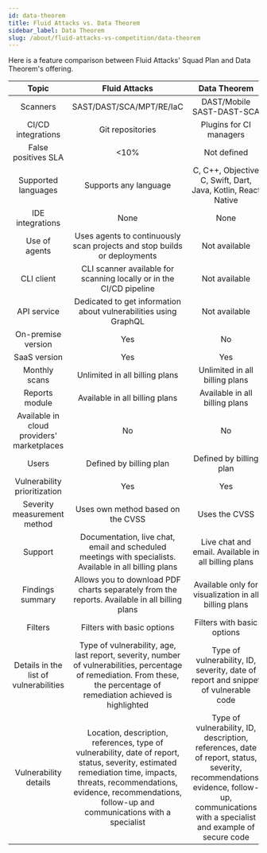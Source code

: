 ```yaml
---
id: data-theorem
title: Fluid Attacks vs. Data Theorem
sidebar_label: Data Theorem
slug: /about/fluid-attacks-vs-competition/data-theorem
---
```


Here is a feature comparison
between Fluid Attacks' Squad Plan and Data Theorem's offering.

|                    **Topic**                    |                                                                                                                  **Fluid Attacks**                                                                                                                  |                                                                                                     **Data Theorem**                                                                                                    | **Advantage** |
|:-----------------------------------------------:|:---------------------------------------------------------------------------------------------------------------------------------------------------------------------------------------------------------------------------------------------------:|:-----------------------------------------------------------------------------------------------------------------------------------------------------------------------------------------------------------------------:|:-------------:|
| Scanners                                        | SAST/DAST/SCA/MPT/RE/IaC                                                                                                                                                                                                                            | DAST/Mobile SAST-DAST-SCA                                                                                                                                                                                               | Fluid Attacks |
| CI/CD integrations                              | Git repositories                                                                                                                                                                                                                                    | Plugins for CI managers                                                                                                                                                                                                 | Similar       |
| False positives SLA                             |                                                                                                                                                                                                                                                <10% | Not defined                                                                                                                                                                                                             | Fluid Attacks |
| Supported languages                             | Supports any language                                                                                                                                                                                                                               | C, C++, Objective C, Swift, Dart, Java, Kotlin, React Native                                                                                                                                                            | Fluid Attacks |
| IDE integrations                                | None                                                                                                                                                                                                                                                | None                                                                                                                                                                                                                    | Similar       |
| Use of agents                                   | Uses agents to continuously scan projects and stop builds or deployments                                                                                                                                                                            | Not available                                                                                                                                                                                                           | Fluid Attacks |
| CLI client                                      | CLI scanner available for scanning locally or in the CI/CD pipeline                                                                                                                                                                                 | Not available                                                                                                                                                                                                           | Fluid Attacks |
| API service                                     | Dedicated to get information about vulnerabilities using GraphQL                                                                                                                                                                                    | Not available                                                                                                                                                                                                           | Fluid Attacks |
| On-premise version                              | Yes                                                                                                                                                                                                                                                 | No                                                                                                                                                                                                                      | Fluid Attacks |
| SaaS version                                    | Yes                                                                                                                                                                                                                                                 | Yes                                                                                                                                                                                                                     | Similar       |
| Monthly scans                                   | Unlimited in all billing plans                                                                                                                                                                                                                      | Unlimited in all billing plans                                                                                                                                                                                          | Similar       |
| Reports module                                  | Available in all billing plans                                                                                                                                                                                                                      | Available in all billing plans                                                                                                                                                                                          | Similar       |
| Available in cloud providers' marketplaces      | No                                                                                                                                                                                                                                                  | No                                                                                                                                                                                                                      | Similar       |
| Users                                           | Defined by billing plan                                                                                                                                                                                                                             | Defined by billing plan                                                                                                                                                                                                 | Similar       |
| Vulnerability prioritization                    | Yes                                                                                                                                                                                                                                                 | Yes                                                                                                                                                                                                                     | Similar       |
| Severity measurement method                     | Uses own method based on the CVSS                                                                                                                                                                                                                   | Uses the CVSS                                                                                                                                                                                                           | Fluid Attacks |
| Support                                         | Documentation, live chat, email and scheduled meetings with specialists. Available in all billing plans                                                                                                                                             | Live chat and email. Available in all billing plans                                                                                                                                                                     | Fluid Attacks |
| Findings summary                                | Allows you to download PDF charts separately from the reports. Available in all billing plans                                                                                                                                                       | Available only for visualization in all billing plans                                                                                                                                                                   | Fluid Attacks |
| Filters                                         | Filters with basic options                                                                                                                                                                                                                          | Filters with basic options                                                                                                                                                                                              | Similar       |
| Details in the list of vulnerabilities          | Type of vulnerability, age, last report, severity, number of vulnerabilities, percentage of remediation. From these, the percentage of remediation achieved is highlighted                                                                          | Type of vulnerability, ID, severity, date of report and snippet of vulnerable code                                                                                                                                      | Fluid Attacks |
| Vulnerability details                           | Location, description, references, type of vulnerability, date of report, status, severity, estimated remediation time, impacts, threats, recommendations, evidence, recommendations, follow-up and communications with a specialist                | Type of vulnerability, ID, description, references, date of report, status, severity, recommendations, evidence, follow-up, communications with a specialist and example of secure code                                 | Similar       |
